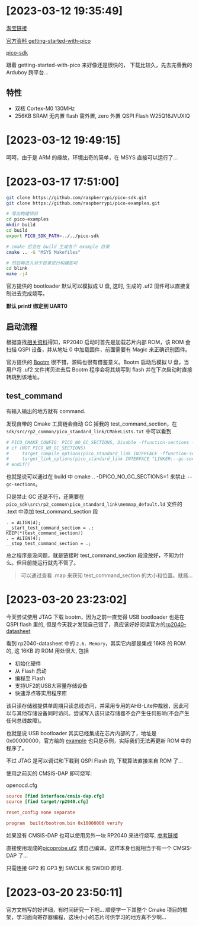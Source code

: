 

# [2023-03-12 19:35:49]

[淘宝链接](https://item.taobao.com/item.htm?spm=a1z09.2.0.0.5b792e8dLTWZSH&id=693716966122&_u=h1jo8mlg023a)

[官方资料 getting-started-with-pico](https://datasheets.raspberrypi.com/pico/getting-started-with-pico.pdf) 

[pico-sdk](https://github.com/raspberrypi/pico-sdk.git)

跟着 getting-started-with-pico 来好像还是很快的， 下载比较久，先去完善我的 Arduboy 跨平台...

## 特性

* 双核 Cortex-M0 130MHz
* 256KB SRAM 无内置 flash 需外置, zero 外置 QSPI Flash W25Q16JVUXIQ

# [2023-03-12 19:49:15]

呵呵，由于是 ARM 的缘故，环境出奇的简单，在 MSYS 直接可以运行了...

# [2023-03-17 17:51:00]

```sh
git clone https://github.com/raspberrypi/pico-sdk.git
git clone https://github.com/raspberrypi/pico-examples.git

# 导出构建项目
cd pico-examples
mkdir build
cd build
export PICO_SDK_PATH=../../pico-sdk

# cmake 后会在 build 生成各个 example 目录
cmake .. -G "MSYS Makefiles"

# 然后再进入对于目录进行构建即可
cd blink
make -j4
```

官方提供的 bootloader 默认可以模拟成 U 盘, 这时, 生成的 .uf2 固件可以直接复制进去完成烧写。

**默认 printf 绑定到 UART0**

## 启动流程 

根据查找[相关资料](https://wiki.segger.com/Raspberry_Pi_RP2040)得知，RP2040 启动时首先是加载芯片内部 ROM，该 ROM 会扫描 QSPI 设备，并从地址 0 中加载固件，前面需要有 Magic 来正确识别固件。

官方提供的 [Bootm](https://github.com/raspberrypi/pico-bootrom.git) 很不错，源码也很有借鉴意义。Bootm 启动后模拟 U 盘，当用户将 .uf2 文件拷贝进去后 Bootm 程序会将其烧写到 flash 并在下次启动时直接转跳到该地址。

## test_command

有输入输出的地方就有 command.

发现自带的 Cmake 工具链会自动 GC 掉我的 test_command_section，在 `sdk/src/rp2_common/pico_standard_link/CMakeLists.txt` 中可以看到 

```cmake
# PICO_CMAKE_CONFIG: PICO_NO_GC_SECTIONS, Disable -ffunction-sections -fdata-sections and --gc-sections, type=bool, default=0, advanced=true, group=pico_standard_link
# if (NOT PICO_NO_GC_SECTIONS)
#     target_compile_options(pico_standard_link INTERFACE -ffunction-sections -fdata-sections)
#     target_link_options(pico_standard_link INTERFACE "LINKER:--gc-sections")
# endif()
```

也就是说可以通过在 build 中 cmake .. -DPICO_NO_GC_SECTIONS=1 来禁止 `--gc-sections`。

只是禁止 GC 还是不行，还需要在 `pico_sdk\src\rp2_common\pico_standard_link\memmap_default.ld` 文件的 .text 中添加 test_command_section 段

```ld
. = ALIGN(4);
__start_test_command_section = .;
KEEP(*(test_command_section))
. = ALIGN(4);
__stop_test_command_section = .;
```

总之程序是没问题，就是链接时 test_command_section 段没放好，不知为什么。但目前能运行就先不管了。

> 可以通过查看 .map 来获知 test_command_section 的大小和位置。就酱...


# [2023-03-20 23:23:02]

今天尝试使用 JTAG 下载 bootm，因为之前一直觉得 USB bootloader 也是在 QSPI flash 里的, 但是今天我才发现自己错了，真应该好好阅读官方的[rp2040-datasheet](https://datasheets.raspberrypi.com/rp2040/rp2040-datasheet.pdf)

看到 rp2040-datasheet 中的 `2.6. Memory`，其实它内部是集成 16KB 的 ROM 的, 这 16KB 的 ROM 用处很大, 包括

* 初始化硬件
* 从 Flash 启动
* 编程至 Flash
* 支持UF2的USB大容量存储设备
* 快速浮点等实用程序库

该只读存储器提供单周期只读总线访问，并采用专用的AHB-Lite仲裁器，因此可以与其他存储设备同时访问。尝试写入该只读存储器不会产生任何影响(不会产生任何总线故障)。

也就是说 USB bootloader 其实已经集成在芯片内部的了，地址是 0x00000000，官方给的 [example](https://github.com/raspberrypi/pico-bootrom) 也只是示例，实际我们无法再更新 ROM 中的程序了。

不过 JTAG 是可以调试和下载到 QSPI Flash 的, 下载算法直接来自 ROM 了...

使用之前买的 CMSIS-DAP 即可烧写:

openocd.cfg

```cfg
source [find interface/cmsis-dap.cfg]
source [find target/rp2040.cfg]

reset_config none separate

program  build/bootrom.bin 0x10000000 verify
```

如果没有 CMSIS-DAP 也可以使用另外一块 RP2040 来进行烧写, [参考链接](https://github.com/rp-rs/rp2040-project-template/blob/main/debug_probes.md)

直接使用现成的[picoprobe.uf2](https://github.com/raspberrypi/picoprobe/releases/download/picoprobe-cmsis-v1.02/picoprobe.uf2) 或自己编译。这样本身也就相当于有一个 CMSIS-DAP 了...

只需连接 GP2 和 GP3 到 SWCLK 和 SWDIO 即可.


# [2023-03-20 23:50:11]

官方文档写的好详细，有时间研究一下吧... 顺便学一下其整个 Cmake 项目的框架，学习面向寄存器编程，这块小小的芯片可供学习的地方真不少啊...
